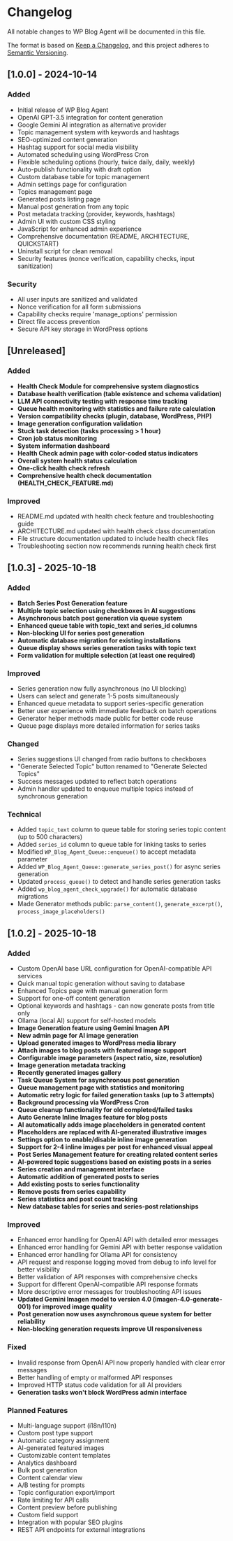 # Changelog

All notable changes to WP Blog Agent will be documented in this file.

The format is based on [Keep a Changelog](https://keepachangelog.com/en/1.0.0/),
and this project adheres to [Semantic Versioning](https://semver.org/spec/v2.0.0.html).

## [1.0.0] - 2024-10-14

### Added
- Initial release of WP Blog Agent
- OpenAI GPT-3.5 integration for content generation
- Google Gemini AI integration as alternative provider
- Topic management system with keywords and hashtags
- SEO-optimized content generation
- Hashtag support for social media visibility
- Automated scheduling using WordPress Cron
- Flexible scheduling options (hourly, twice daily, daily, weekly)
- Auto-publish functionality with draft option
- Custom database table for topic management
- Admin settings page for configuration
- Topics management page
- Generated posts listing page
- Manual post generation from any topic
- Post metadata tracking (provider, keywords, hashtags)
- Admin UI with custom CSS styling
- JavaScript for enhanced admin experience
- Comprehensive documentation (README, ARCHITECTURE, QUICKSTART)
- Uninstall script for clean removal
- Security features (nonce verification, capability checks, input sanitization)

### Security
- All user inputs are sanitized and validated
- Nonce verification for all form submissions
- Capability checks require 'manage_options' permission
- Direct file access prevention
- Secure API key storage in WordPress options

## [Unreleased]

### Added
- **Health Check Module for comprehensive system diagnostics**
- **Database health verification (table existence and schema validation)**
- **LLM API connectivity testing with response time tracking**
- **Queue health monitoring with statistics and failure rate calculation**
- **Version compatibility checks (plugin, database, WordPress, PHP)**
- **Image generation configuration validation**
- **Stuck task detection (tasks processing > 1 hour)**
- **Cron job status monitoring**
- **System information dashboard**
- **Health Check admin page with color-coded status indicators**
- **Overall system health status calculation**
- **One-click health check refresh**
- **Comprehensive health check documentation (HEALTH_CHECK_FEATURE.md)**

### Improved
- README.md updated with health check feature and troubleshooting guide
- ARCHITECTURE.md updated with health check class documentation
- File structure documentation updated to include health check files
- Troubleshooting section now recommends running health check first

## [1.0.3] - 2025-10-18

### Added
- **Batch Series Post Generation feature**
- **Multiple topic selection using checkboxes in AI suggestions**
- **Asynchronous batch post generation via queue system**
- **Enhanced queue table with topic_text and series_id columns**
- **Non-blocking UI for series post generation**
- **Automatic database migration for existing installations**
- **Queue display shows series generation tasks with topic text**
- **Form validation for multiple selection (at least one required)**

### Improved
- Series generation now fully asynchronous (no UI blocking)
- Users can select and generate 1-5 posts simultaneously
- Enhanced queue metadata to support series-specific generation
- Better user experience with immediate feedback on batch operations
- Generator helper methods made public for better code reuse
- Queue page displays more detailed information for series tasks

### Changed
- Series suggestions UI changed from radio buttons to checkboxes
- "Generate Selected Topic" button renamed to "Generate Selected Topics"
- Success messages updated to reflect batch operations
- Admin handler updated to enqueue multiple topics instead of synchronous generation

### Technical
- Added `topic_text` column to queue table for storing series topic content (up to 500 characters)
- Added `series_id` column to queue table for linking tasks to series
- Modified `WP_Blog_Agent_Queue::enqueue()` to accept metadata parameter
- Added `WP_Blog_Agent_Queue::generate_series_post()` for async series generation
- Updated `process_queue()` to detect and handle series generation tasks
- Added `wp_blog_agent_check_upgrade()` for automatic database migrations
- Made Generator methods public: `parse_content()`, `generate_excerpt()`, `process_image_placeholders()`

## [1.0.2] - 2025-10-18

### Added
- Custom OpenAI base URL configuration for OpenAI-compatible API services
- Quick manual topic generation without saving to database
- Enhanced Topics page with manual generation form
- Support for one-off content generation
- Optional keywords and hashtags - can now generate posts from title only
- Ollama (local AI) support for self-hosted models
- **Image Generation feature using Gemini Imagen API**
- **New admin page for AI image generation**
- **Upload generated images to WordPress media library**
- **Attach images to blog posts with featured image support**
- **Configurable image parameters (aspect ratio, size, resolution)**
- **Image generation metadata tracking**
- **Recently generated images gallery**
- **Task Queue System for asynchronous post generation**
- **Queue management page with statistics and monitoring**
- **Automatic retry logic for failed generation tasks (up to 3 attempts)**
- **Background processing via WordPress Cron**
- **Queue cleanup functionality for old completed/failed tasks**
- **Auto Generate Inline Images feature for blog posts**
- **AI automatically adds image placeholders in generated content**
- **Placeholders are replaced with AI-generated illustrative images**
- **Settings option to enable/disable inline image generation**
- **Support for 2-4 inline images per post for enhanced visual appeal**
- **Post Series Management feature for creating related content series**
- **AI-powered topic suggestions based on existing posts in a series**
- **Series creation and management interface**
- **Automatic addition of generated posts to series**
- **Add existing posts to series functionality**
- **Remove posts from series capability**
- **Series statistics and post count tracking**
- **New database tables for series and series-post relationships**

### Improved
- Enhanced error handling for OpenAI API with detailed error messages
- Enhanced error handling for Gemini API with better response validation
- Enhanced error handling for Ollama API for consistency
- API request and response logging moved from debug to info level for better visibility
- Better validation of API responses with comprehensive checks
- Support for different OpenAI-compatible API response formats
- More descriptive error messages for troubleshooting API issues
- **Updated Gemini Imagen model to version 4.0 (imagen-4.0-generate-001) for improved image quality**
- **Post generation now uses asynchronous queue system for better reliability**
- **Non-blocking generation requests improve UI responsiveness**

### Fixed
- Invalid response from OpenAI API now properly handled with clear error messages
- Better handling of empty or malformed API responses
- Improved HTTP status code validation for all AI providers
- **Generation tasks won't block WordPress admin interface**

### Planned Features
- Multi-language support (i18n/l10n)
- Custom post type support
- Automatic category assignment
- AI-generated featured images
- Customizable content templates
- Analytics dashboard
- Bulk post generation
- Content calendar view
- A/B testing for prompts
- Topic configuration export/import
- Rate limiting for API calls
- Content preview before publishing
- Custom field support
- Integration with popular SEO plugins
- REST API endpoints for external integrations
